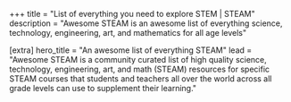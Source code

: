 +++
title = "List of everything you need to explore STEM | STEAM"
description = "Awesome STEAM is an awesome list of everything science, technology, engineering, art, and mathematics for all age levels"

[extra]
hero_title = "An awesome list of everything STEAM"
lead = "Awesome STEAM is a community curated list of high quality science, technology, engineering, art, and math (STEAM) resources for specific STEAM courses that students and teachers all over the world across all grade levels can use to supplement their learning."
